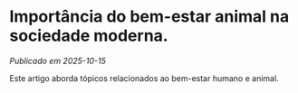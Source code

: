 # Importância do bem-estar animal na sociedade moderna.

*Publicado em 2025-10-15*

Este artigo aborda tópicos relacionados ao bem-estar humano e animal.
